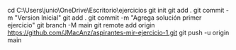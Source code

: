 cd C:\Users\junio\OneDrive\Escritorio\ejercicios
git init
git add .
git commit -m "Version Inicial"
git add .
git commit -m "Agrega solución primer ejercicio"
git branch -M main
git remote add origin https://github.com/JMacAnz/aspirantes-mir-ejercicio-1.git
git push -u origin main